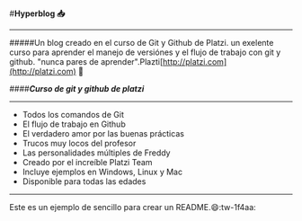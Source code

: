#**Hyperblog :inbox_tray:**

------------


#####Un blog creado en el curso de Git y Github de Platzi.
un exelente curso para aprender el manejo de versiónes y el flujo de trabajo con git y github. "nunca pares de aprender".Plazti[http://platzi.com](http://platzi.com) :green_heart:

####***Curso de git y github de platzi***

------------
- Todos los comandos de Git
- El flujo de trabajo en Github
- El verdadero amor por las buenas prácticas
- Trucos muy locos del profesor
- Las personalidades múltiples de Freddy
- Creado por el increíble Platzi Team
- Incluye ejemplos en Windows, Linux y Mac
- Disponible para todas las edades

------------


Este es un ejemplo de sencillo para crear un README.:smile::tw-1f4aa:
